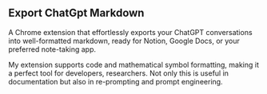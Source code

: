## Export ChatGpt Markdown


A Chrome extension that effortlessly exports your ChatGPT conversations into well-formatted markdown, ready for Notion, Google Docs, or your preferred note-taking app.

My extension supports code and mathematical symbol formatting, making it a perfect tool for developers, researchers. Not only this is useful in documentation but also in re-prompting and prompt engineering.